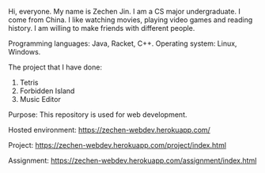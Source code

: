 Hi, everyone. My name is Zechen Jin. I am a CS major undergraduate. I come from China.
I like watching movies, playing video games and reading history. I am willing to make friends with different people.

Programming languages: Java, Racket, C++.
Operating system: Linux, Windows.

The project that I have done:
1. Tetris
2. Forbidden Island
3. Music Editor


Purpose: This repository is used for web development.

Hosted environment: https://zechen-webdev.herokuapp.com/

Project: https://zechen-webdev.herokuapp.com/project/index.html

Assignment: https://zechen-webdev.herokuapp.com/assignment/index.html
